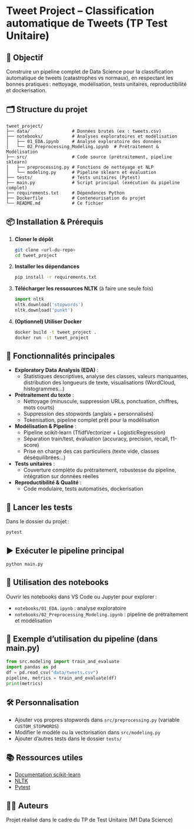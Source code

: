 
# Tweet Project – Classification automatique de Tweets (TP Test Unitaire)

## 🚀 Objectif
Construire un pipeline complet de Data Science pour la classification automatique de tweets (catastrophes vs normaux), en respectant les bonnes pratiques : nettoyage, modélisation, tests unitaires, reproductibilité et dockerisation.

## 🗂️ Structure du projet

```
tweet_project/
├── data/                # Données brutes (ex : tweets.csv)
├── notebooks/           # Analyses exploratoires et modélisation
│   ├── 01_EDA.ipynb     # Analyse exploratoire des données
│   └── 02_Preprocessing_Modeling.ipynb  # Prétraitement & Modélisation
├── src/                 # Code source (prétraitement, pipeline sklearn)
│   ├── preprocessing.py # Fonctions de nettoyage et NLP
│   └── modeling.py      # Pipeline sklearn et évaluation
├── tests/               # Tests unitaires (Pytest)
├── main.py              # Script principal (exécution du pipeline complet)
├── requirements.txt     # Dépendances Python
├── Dockerfile           # Conteneurisation du projet
└── README.md            # Ce fichier
```

## 📦 Installation & Prérequis
1. **Cloner le dépôt**
   ```bash
   git clone <url-du-repo>
   cd tweet_project
   ```
2. **Installer les dépendances**
   ```bash
   pip install -r requirements.txt
   ```
3. **Télécharger les ressources NLTK** (à faire une seule fois)
   ```python
   import nltk
   nltk.download('stopwords')
   nltk.download('punkt')
   ```
4. **(Optionnel) Utiliser Docker**
   ```bash
   docker build -t tweet_project .
   docker run -it tweet_project
   ```

## 🔎 Fonctionnalités principales
- **Exploratory Data Analysis (EDA)** :
  - Statistiques descriptives, analyse des classes, valeurs manquantes, distribution des longueurs de texte, visualisations (WordCloud, histogrammes…)
- **Prétraitement du texte** :
  - Nettoyage (minuscule, suppression URLs, ponctuation, chiffres, mots courts)
  - Suppression des stopwords (anglais + personnalisés)
  - Tokenisation, pipeline complet prêt pour la modélisation
- **Modélisation & Pipeline** :
  - Pipeline scikit-learn (TfidfVectorizer + LogisticRegression)
  - Séparation train/test, évaluation (accuracy, precision, recall, f1-score)
  - Prise en charge des cas particuliers (texte vide, classes déséquilibrées…)
- **Tests unitaires** :
  - Couverture complète du prétraitement, robustesse du pipeline, intégration sur données réelles
- **Reproductibilité & Qualité** :
  - Code modulaire, tests automatisés, dockerisation

## 🧪 Lancer les tests
Dans le dossier du projet :
```bash
pytest
```

## ▶️ Exécuter le pipeline principal
```bash
python main.py
```

## 📓 Utilisation des notebooks
Ouvrir les notebooks dans VS Code ou Jupyter pour explorer :
- `notebooks/01_EDA.ipynb` : analyse exploratoire
- `notebooks/02_Preprocessing_Modeling.ipynb` : pipeline de prétraitement et modélisation

## 📝 Exemple d’utilisation du pipeline (dans main.py)
```python
from src.modeling import train_and_evaluate
import pandas as pd
df = pd.read_csv("data/tweets.csv")
pipeline, metrics = train_and_evaluate(df)
print(metrics)
```

## 🛠️ Personnalisation
- Ajouter vos propres stopwords dans `src/preprocessing.py` (variable `CUSTOM_STOPWORDS`)
- Modifier le modèle ou la vectorisation dans `src/modeling.py`
- Ajouter d’autres tests dans le dossier `tests/`

## 📚 Ressources utiles
- [Documentation scikit-learn](https://scikit-learn.org/stable/)
- [NLTK](https://www.nltk.org/)
- [Pytest](https://docs.pytest.org/)

## 👨‍💻 Auteurs
Projet réalisé dans le cadre du TP de Test Unitaire (M1 Data Science)
